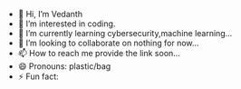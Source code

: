 - 👋 Hi, I’m Vedanth
- 👀 I’m interested in coding.
- 🌱 I’m currently learning cybersecurity,machine learning...
- 💞️ I’m looking to collaborate on nothing for now...
- 📫 How to reach me provide the link soon...
- 😄 Pronouns: plastic/bag
- ⚡ Fun fact:

<!---
Vex7474/Vex7474 is a ✨ special ✨ repository because its `README.md` (this file) appears on your GitHub profile.
You can click the Preview link to take a look at your changes.
--->
